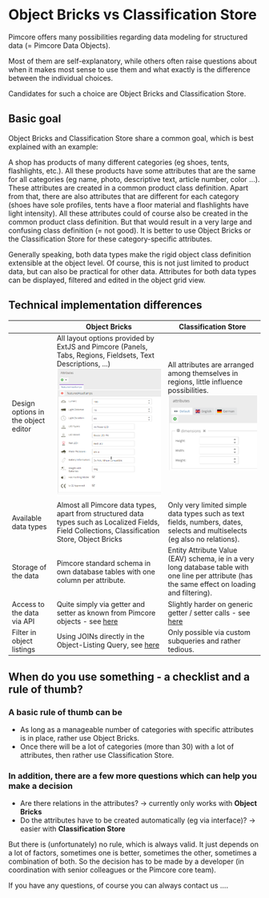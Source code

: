 # Object Bricks vs Classification Store

Pimcore offers many possibilities regarding data modeling for structured data (= Pimcore Data Objects). 

Most of them are self-explanatory, while others often raise questions about when it makes most sense to use them and what 
exactly is the difference between the individual choices.

Candidates for such a choice are Object Bricks and Classification Store.

## Basic goal

Object Bricks and Classification Store share a common goal, which is best explained with an example:

A shop has products of many different categories (eg shoes, tents, flashlights, etc.). 
All these products have some attributes that are the same for all categories (eg name, photo, descriptive text, article 
number, color ...). These attributes are created in a common product class definition.
Apart from that, there are also attributes that are different for each category (shoes have sole profiles, tents have a 
floor material and flashlights have light intensity). All these attributes could of course also be created in the common 
product class definition. But that would result in a very large and confusing class definition (= not good). It is better 
to use Object Bricks or the Classification Store for these category-specific attributes.

Generally speaking, both data types make the rigid object class definition extensible at the object level. Of course, 
this is not just limited to product data, but can also be practical for other data. Attributes for both data types can 
be displayed, filtered and edited in the object grid view.

## Technical implementation differences
| |  Object Bricks |  Classification Store
|--------|--------------|---------------------
| Design options in the object editor | All layout options provided by ExtJS and Pimcore (Panels, Tabs, Regions, Fieldsets, Text Descriptions, ...) ![Object Bricks](./img/ObjectsBricks_object_example.png)| All attributes are arranged among themselves in regions, little influence possibilities. ![Classification Store](../img/Objects_ClassificationStore_edit_object.png)
| Available data types | Almost all Pimcore data types, apart from structured data types such as Localized Fields, Field Collections, Classification Store, Object Bricks | Only very limited simple data types such as text fields, numbers, dates, selects and multiselects (eg also no relations).
| Storage of the data | Pimcore standard schema in own database tables with one column per attribute.	| 	Entity Attribute Value (EAV) schema, ie in a very long database table with one line per attribute (has the same effect on loading and filtering).
| Access to the data via API | Quite simply via getter and setter as known from Pimcore objects - see [here](../05_Objects/01_Object_Classes/01_Data_Types/21_Object_Bricks.md#page_Working-with-PHP-API) | Slightly harder on generic getter / setter calls - see [here](../05_Objects/01_Object_Classes/01_Data_Types/13_Classification_Store.md#page_Using-Classification-Store-via-PHP-API)
| Filter in object listings | Using JOINs directly in the Object-Listing Query, see [here](../05_Objects/01_Object_Classes/01_Data_Types/21_Object_Bricks.md#page_Querying-for-Objectbrick-data) | Only possible via custom subqueries and rather tedious.

## When do you use something - a checklist and a rule of thumb?

### A basic rule of thumb can be
- As long as a manageable number of categories with specific attributes is in place, rather use Object Bricks.
- Once there will be a lot of categories (more than 30) with a lot of attributes, then rather use Classification Store.

### In addition, there are a few more questions which can help you make a decision
- Are there relations in the attributes? → currently only works with **Object Bricks**
- Do the attributes have to be created automatically (eg via interface)? → easier with **Classification Store**

But there is (unfortunately) no rule, which is always valid. It just depends on a lot of factors, sometimes one is better, sometimes the other, sometimes a combination of both. So the decision has to be made by a developer (in coordination with senior colleagues or the Pimcore core team).

If you have any questions, of course you can always contact us ....
